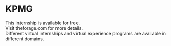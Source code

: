 # KPMG
 This internship is available for free.  
Visit theforage.com for more details.  
Different virtual internships and virtual experience programs are available in different domains.
